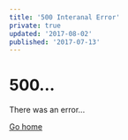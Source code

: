 ```yaml
---
title: '500 Interanal Error'
private: true
updated: '2017-08-02'
published: '2017-07-13'
---
```

# 500...

There was an error...

[Go home](/)